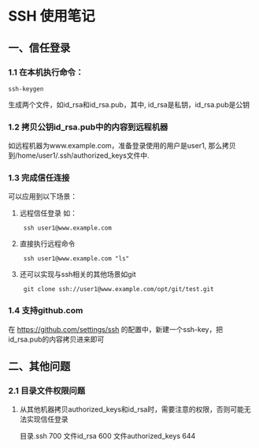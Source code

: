 SSH 使用笔记
====

一、信任登录
----

### 1.1 在本机执行命令：

    ssh-keygen

生成两个文件，如id_rsa和id_rsa.pub，其中, id_rsa是私钥，id_rsa.pub是公钥

### 1.2 拷贝公钥id_rsa.pub中的内容到远程机器

如远程机器为www.example.com，准备登录使用的用户是user1, 那么拷贝到/home/user1/.ssh/authorized_keys文件中.

### 1.3 完成信任连接

可以应用到以下场景：

1. 远程信任登录 如：

        ssh user1@www.example.com

2. 直接执行远程命令

        ssh user1@www.example.com "ls"

3. 还可以实现与ssh相关的其他场景如git

        git clone ssh://user1@www.example.com/opt/git/test.git

### 1.4 支持github.com

  在 https://github.com/settings/ssh 的配置中，新建一个ssh-key，把id_rsa.pub的内容拷贝进来即可

二、其他问题
----

### 2.1 目录文件权限问题

1. 从其他机器拷贝authorized_keys和id_rsa时，需要注意的权限，否则可能无法实现信任登录

    目录.ssh 700
    文件id_rsa 600
    文件authorized_keys 644

